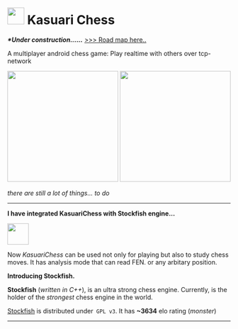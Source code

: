 <h1><img src="https://github.com/fevpallar/KasuariChess/assets/17115595/6aa56c42-f348-4139-a941-1057380155ab" width="38" /> Kasuari Chess</h1>

<i><b>*Under construction......</b></i>
<a href ="https://github.com/users/fevpallar/projects/1/views/1">  >>> Road map here.. </a>

<p>A multiplayer android chess game: Play realtime with others over tcp-network<p>



<img src="https://github.com/fevpallar/KasuariChess/assets/17115595/e7b20155-9829-4fd6-88b0-2ea2a3b70d9c" width="250" />
<img src="https://github.com/fevpallar/KasuariChess/assets/17115595/b6dfe95a-7071-43b9-af34-9fec029d7b5c" width="250" />

<i>there are still a lot of things... to do</i>
<br>

---

**I have integrated KasuariChess with Stockfish engine...**

<img src="https://github.com/fevpallar/KasuariChess/assets/17115595/ae531b80-1eed-42d1-a5e5-c4f60d183549" width="48" />

Now _KasuariChess_ can be used not only for playing but also to study chess moves. It has analysis mode that can read FEN.
or any arbitary position.

**Introducing Stockfish.**

**Stockfish** (_written in C++_), is an ultra strong chess engine. Currently, is the holder of the _strongest_ chess engine in the world.


<a href="https://github.com/official-stockfish">Stockfish</a> is distributed under` GPL v3`. It has **~3634** elo rating (_monster_)












<hr>
